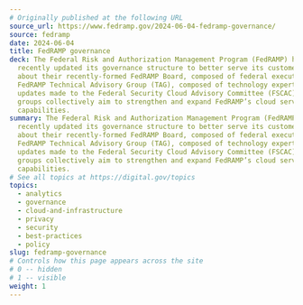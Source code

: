 ```yaml
---
# Originally published at the following URL
source_url: https://www.fedramp.gov/2024-06-04-fedramp-governance/
source: fedramp
date: 2024-06-04
title: FedRAMP governance
deck: The Federal Risk and Authorization Management Program (FedRAMP) has
  recently updated its governance structure to better serve its customers. Learn
  about their recently-formed FedRAMP Board, composed of federal executives; the
  FedRAMP Technical Advisory Group (TAG), composed of technology experts; and
  updates made to the Federal Security Cloud Advisory Committee (FSCAC). These
  groups collectively aim to strengthen and expand FedRAMP’s cloud service
  capabilities.
summary: The Federal Risk and Authorization Management Program (FedRAMP) has
  recently updated its governance structure to better serve its customers. Learn
  about their recently-formed FedRAMP Board, composed of federal executives; the
  FedRAMP Technical Advisory Group (TAG), composed of technology experts; and
  updates made to the Federal Security Cloud Advisory Committee (FSCAC). These
  groups collectively aim to strengthen and expand FedRAMP’s cloud service
  capabilities.
# See all topics at https://digital.gov/topics
topics:
  - analytics
  - governance
  - cloud-and-infrastructure
  - privacy
  - security
  - best-practices
  - policy
slug: fedramp-governance
# Controls how this page appears across the site
# 0 -- hidden
# 1 -- visible
weight: 1
---
```

